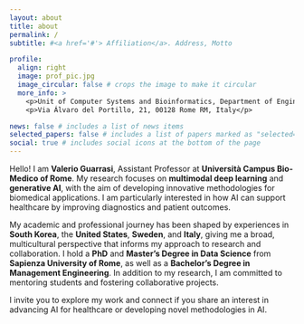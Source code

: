 ```yaml
---
layout: about
title: about
permalink: /
subtitle: #<a href='#'> Affiliation</a>. Address, Motto

profile:
  align: right
  image: prof_pic.jpg
  image_circular: false # crops the image to make it circular
  more_info: >
    <p>Unit of Computer Systems and Bioinformatics, Department of Engineering, Università Campus Bio-Medico di Roma</p>
    <p>Via Álvaro del Portillo, 21, 00128 Rome RM, Italy</p>

news: false # includes a list of news items
selected_papers: false # includes a list of papers marked as "selected={true}"
social: true # includes social icons at the bottom of the page
---
```


Hello! I am **Valerio Guarrasi**, Assistant Professor at **Università Campus Bio-Medico of Rome**. My research focuses on **multimodal deep learning** and **generative AI**, with the aim of developing innovative methodologies for biomedical applications. I am particularly interested in how AI can support healthcare by improving diagnostics and patient outcomes.

My academic and professional journey has been shaped by experiences in **South Korea**, the **United States**, **Sweden**, and **Italy**, giving me a broad, multicultural perspective that informs my approach to research and collaboration. I hold a **PhD** and **Master’s Degree in Data Science** from **Sapienza University of Rome**, as well as a **Bachelor’s Degree in Management Engineering**. In addition to my research, I am committed to mentoring students and fostering collaborative projects.

I invite you to explore my work and connect if you share an interest in advancing AI for healthcare or developing novel methodologies in AI.
